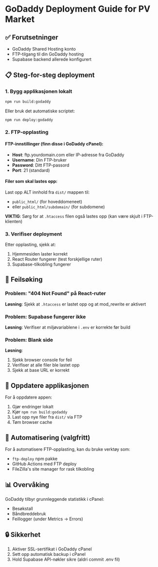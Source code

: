 # GoDaddy Deployment Guide for PV Market

## ✅ Forutsetninger
- GoDaddy Shared Hosting konto
- FTP-tilgang til din GoDaddy hosting
- Supabase backend allerede konfigurert

## 📋 Steg-for-steg deployment

### 1. Bygg applikasjonen lokalt
```bash
npm run build:godaddy
```

Eller bruk det automatiske scriptet:
```bash
npm run deploy:godaddy
```

### 2. FTP-opplasting

#### FTP-innstillinger (finn disse i GoDaddy cPanel):
- **Host**: ftp.yourdomain.com eller IP-adresse fra GoDaddy
- **Username**: Din FTP-bruker
- **Password**: Ditt FTP-passord  
- **Port**: 21 (standard)

#### Filer som skal lastes opp:
Last opp ALT innhold fra `dist/` mappen til:
- `public_html/` (for hoveddomeneet)
- eller `public_html/subdomain/` (for subdomene)

**VIKTIG**: Sørg for at `.htaccess` filen også lastes opp (kan være skjult i FTP-klienten)

### 3. Verifiser deployment

Etter opplasting, sjekk at:
1. Hjemmesiden laster korrekt
2. React Router fungerer (test forskjellige ruter)
3. Supabase-tilkobling fungerer

## 🔧 Feilsøking

### Problem: "404 Not Found" på React-ruter
**Løsning**: Sjekk at `.htaccess` er lastet opp og at mod_rewrite er aktivert

### Problem: Supabase fungerer ikke
**Løsning**: Verifiser at miljøvariablene i `.env` er korrekte før build

### Problem: Blank side
**Løsning**: 
1. Sjekk browser console for feil
2. Verifiser at alle filer ble lastet opp
3. Sjekk at base URL er korrekt

## 📝 Oppdatere applikasjonen

For å oppdatere appen:
1. Gjør endringer lokalt
2. Kjør `npm run build:godaddy`
3. Last opp nye filer fra `dist/` via FTP
4. Tøm browser cache

## 🚀 Automatisering (valgfritt)

For å automatisere FTP-opplasting, kan du bruke verktøy som:
- `ftp-deploy` npm pakke
- GitHub Actions med FTP deploy
- FileZilla's site manager for rask tilkobling

## 📊 Overvåking

GoDaddy tilbyr grunnleggende statistikk i cPanel:
- Besøkstall
- Båndbreddebruk
- Feillogger (under Metrics → Errors)

## 🔒 Sikkerhet

1. Aktiver SSL-sertifikat i GoDaddy cPanel
2. Sett opp automatisk backup i cPanel
3. Hold Supabase API-nøkler sikre (aldri commit .env fil)